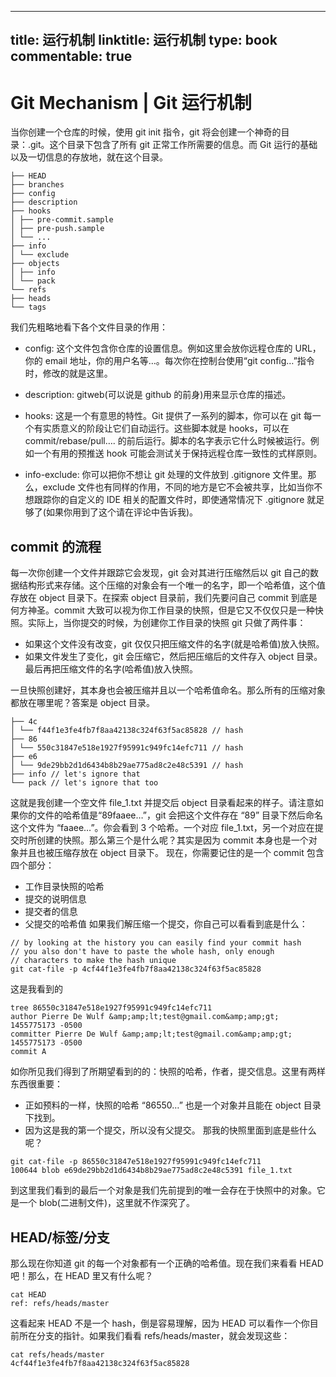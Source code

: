 
---
title: 运行机制
linktitle: 运行机制
type: book
commentable: true
---

# Git Mechanism | Git 运行机制

当你创建一个仓库的时候，使用 git init 指令，git 将会创建一个神奇的目录：.git。这个目录下包含了所有 git 正常工作所需要的信息。而 Git 运行的基础以及一切信息的存放地，就在这个目录。

```
├── HEAD
├── branches
├── config
├── description
├── hooks
│ ├── pre-commit.sample
│ ├── pre-push.sample
│ └── ...
├── info
│ └── exclude
├── objects
│ ├── info
│ └── pack
└── refs
├── heads
└── tags
```

我们先粗略地看下各个文件目录的作用：

- config: 这个文件包含你仓库的设置信息。例如这里会放你远程仓库的 URL，你的 email 地址，你的用户名等…。每次你在控制台使用“git config…”指令时，修改的就是这里。

- description: gitweb(可以说是 github 的前身)用来显示仓库的描述。

- hooks: 这是一个有意思的特性。Git 提供了一系列的脚本，你可以在 git 每一个有实质意义的阶段让它们自动运行。这些脚本就是 hooks，可以在 commit/rebase/pull…. 的前后运行。脚本的名字表示它什么时候被运行。例如一个有用的预推送 hook 可能会测试关于保持远程仓库一致性的式样原则。

- info-exclude: 你可以把你不想让 git 处理的文件放到 .gitignore 文件里。那么，exclude 文件也有同样的作用，不同的地方是它不会被共享，比如当你不想跟踪你的自定义的 IDE 相关的配置文件时，即使通常情况下 .gitignore 就足够了(如果你用到了这个请在评论中告诉我)。

## commit 的流程

每一次你创建一个文件并跟踪它会发现，git 会对其进行压缩然后以 git 自己的数据结构形式来存储。这个压缩的对象会有一个唯一的名字，即一个哈希值，这个值存放在 object 目录下。在探索 object 目录前，我们先要问自己 commit 到底是何方神圣。commit 大致可以视为你工作目录的快照，但是它又不仅仅只是一种快照。实际上，当你提交的时候，为创建你工作目录的快照 git 只做了两件事：

- 如果这个文件没有改变，git 仅仅只把压缩文件的名字(就是哈希值)放入快照。
- 如果文件发生了变化，git 会压缩它，然后把压缩后的文件存入 object 目录。最后再把压缩文件的名字(哈希值)放入快照。

一旦快照创建好，其本身也会被压缩并且以一个哈希值命名。那么所有的压缩对象都放在哪里呢？答案是 object 目录。

```
├── 4c
│ └── f44f1e3fe4fb7f8aa42138c324f63f5ac85828 // hash
├── 86
│ └── 550c31847e518e1927f95991c949fc14efc711 // hash
├── e6
│ └── 9de29bb2d1d6434b8b29ae775ad8c2e48c5391 // hash
├── info // let's ignore that
└── pack // let's ignore that too
```

这就是我创建一个空文件 file_1.txt 并提交后 object 目录看起来的样子。请注意如果你的文件的哈希值是“89faaee…”，git 会把这个文件存在 “89” 目录下然后命名这个文件为 “faaee…”。你会看到 3 个哈希。一个对应 file_1.txt，另一个对应在提交时所创建的快照。那么第三个是什么呢？其实是因为 commit 本身也是一个对象并且也被压缩存放在 object 目录下。
现在，你需要记住的是一个 commit 包含四个部分：

- 工作目录快照的哈希
- 提交的说明信息
- 提交者的信息
- 父提交的哈希值
  如果我们解压缩一个提交，你自己可以看看到底是什么：

```
// by looking at the history you can easily find your commit hash
// you also don't have to paste the whole hash, only enough
// characters to make the hash unique
git cat-file -p 4cf44f1e3fe4fb7f8aa42138c324f63f5ac85828
```

这是我看到的

```
tree 86550c31847e518e1927f95991c949fc14efc711
author Pierre De Wulf &amp;amp;lt;test@gmail.com&amp;amp;gt; 1455775173 -0500
committer Pierre De Wulf &amp;amp;lt;test@gmail.com&amp;amp;gt; 1455775173 -0500
commit A
```

如你所见我们得到了所期望看到的的：快照的哈希，作者，提交信息。这里有两样东西很重要：

- 正如预料的一样，快照的哈希 “86550…” 也是一个对象并且能在 object 目录下找到。
- 因为这是我的第一个提交，所以没有父提交。
  那我的快照里面到底是些什么呢？

```
git cat-file -p 86550c31847e518e1927f95991c949fc14efc711
100644 blob e69de29bb2d1d6434b8b29ae775ad8c2e48c5391 file_1.txt
```

到这里我们看到的最后一个对象是我们先前提到的唯一会存在于快照中的对象。它是一个 blob(二进制文件)，这里就不作深究了。

## HEAD/标签/分支

那么现在你知道 git 的每一个对象都有一个正确的哈希值。现在我们来看看 HEAD 吧！那么，在 HEAD 里又有什么呢？

```
cat HEAD
ref: refs/heads/master
```

这看起来 HEAD 不是一个 hash，倒是容易理解，因为 HEAD 可以看作一个你目前所在分支的指针。如果我们看看 refs/heads/master，就会发现这些：

```
cat refs/heads/master
4cf44f1e3fe4fb7f8aa42138c324f63f5ac85828
```

    